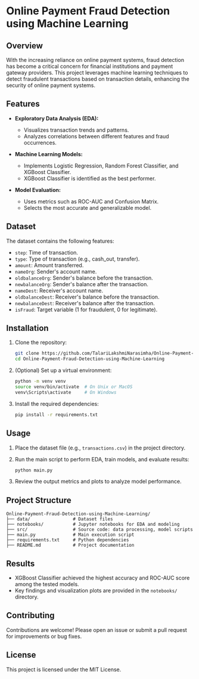 # Online Payment Fraud Detection using Machine Learning

## Overview

With the increasing reliance on online payment systems, fraud detection has become a critical concern for financial institutions and payment gateway providers. This project leverages machine learning techniques to detect fraudulent transactions based on transaction details, enhancing the security of online payment systems.

## Features

- **Exploratory Data Analysis (EDA):**
  - Visualizes transaction trends and patterns.
  - Analyzes correlations between different features and fraud occurrences.

- **Machine Learning Models:**
  - Implements Logistic Regression, Random Forest Classifier, and XGBoost Classifier.
  - XGBoost Classifier is identified as the best performer.

- **Model Evaluation:**
  - Uses metrics such as ROC-AUC and Confusion Matrix.
  - Selects the most accurate and generalizable model.

## Dataset

The dataset contains the following features:

- `step`: Time of transaction.
- `type`: Type of transaction (e.g., cash_out, transfer).
- `amount`: Amount transferred.
- `nameOrg`: Sender's account name.
- `oldbalanceOrg`: Sender's balance before the transaction.
- `newbalanceOrg`: Sender's balance after the transaction.
- `nameDest`: Receiver's account name.
- `oldbalanceDest`: Receiver's balance before the transaction.
- `newbalanceDest`: Receiver's balance after the transaction.
- `isFraud`: Target variable (1 for fraudulent, 0 for legitimate).

## Installation

1. Clone the repository:
   ```bash
   git clone https://github.com/TalariLakshmiNarasimha/Online-Payment-Fraud-Detection-using-Machine-Learning.git
   cd Online-Payment-Fraud-Detection-using-Machine-Learning
   ```

2. (Optional) Set up a virtual environment:
   ```bash
   python -m venv venv
   source venv/bin/activate  # On Unix or MacOS
   venv\Scripts\activate     # On Windows
   ```

3. Install the required dependencies:
   ```bash
   pip install -r requirements.txt
   ```

## Usage

1. Place the dataset file (e.g., `transactions.csv`) in the project directory.

2. Run the main script to perform EDA, train models, and evaluate results:
   ```bash
   python main.py
   ```

3. Review the output metrics and plots to analyze model performance.

## Project Structure

```
Online-Payment-Fraud-Detection-using-Machine-Learning/
├── data/                # Dataset files
├── notebooks/           # Jupyter notebooks for EDA and modeling
├── src/                 # Source code: data processing, model scripts
├── main.py              # Main execution script
├── requirements.txt     # Python dependencies
├── README.md            # Project documentation
```

## Results

- XGBoost Classifier achieved the highest accuracy and ROC-AUC score among the tested models.
- Key findings and visualization plots are provided in the `notebooks/` directory.

## Contributing

Contributions are welcome! Please open an issue or submit a pull request for improvements or bug fixes.

## License

This project is licensed under the MIT License.


